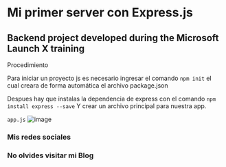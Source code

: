 # Mi primer server con Express.js

## Backend project developed during the Microsoft Launch X training

Procedimiento

Para iniciar un proyecto js es necesario ingresar el comando `npm init` el cual creara
de forma automática el archivo package.json

Despues hay que instalas la dependencia de express con el comando `npm install express --save`
Y crear un archivo principal para nuestra app.

`app.js`
![image](./images/)

### Mis redes sociales

### No olvides visitar mi Blog


